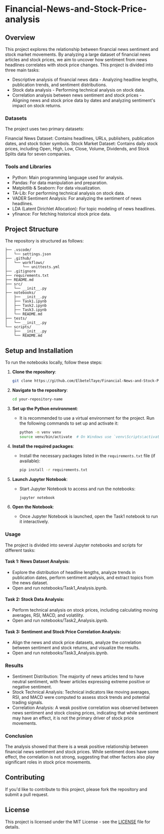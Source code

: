 # Financial-News-and-Stock-Price-analysis
## Overview

This project explores the relationship between financial news sentiment and stock market movements. By analyzing a large dataset of financial news articles and stock prices, we aim to uncover how sentiment from news headlines correlates with stock price changes. This project is divided into three main tasks:

- Descriptive analysis of financial news data - Analyzing headline lengths, publication trends, and sentiment distributions.
- Stock data analysis - Performing technical analysis on stock data.
- Correlation analysis between news sentiment and stock prices - Aligning news and stock price data by dates and analyzing sentiment's impact on stock returns.

### Datasets

The project uses two primary datasets:

Financial News Dataset: Contains headlines, URLs, publishers, publication dates, and stock ticker symbols.
Stock Market Dataset: Contains daily stock prices, including Open, High, Low, Close, Volume, Dividends, and Stock Splits data for seven companies.

### Tools and Libraries
- Python: Main programming language used for analysis.
- Pandas: For data manipulation and preparation.
- Matplotlib & Seaborn: For data visualization.
- TA-Lib: For performing technical analysis on stock data.
- VADER Sentiment Analysis: For analyzing the sentiment of news headlines.
- LDA (Latent Dirichlet Allocation): For topic modeling of news headlines.
- yfinance: For fetching historical stock price data.

## Project Structure

The repository is structured as follows:

```
├── .vscode/
│   └── settings.json
├── .github/
│   └── workflows/
│       └── unittests.yml
├── .gitignore
├── requirements.txt
├── README.md
├── src/
│   └── __init__.py
├── notebooks/
│   ├── __init__.py
│   ├── Task1.ipynb
│   ├── Task2.ipynb
│   ├── Task3.ipynb
│   └── README.md
├── tests/
│   └── __init__.py
└── scripts/
    ├── __init__.py
    └── README.md
```

## Setup and Installation

To run the notebooks locally, follow these steps:

1. **Clone the repository**:
   ```bash
   git clone https://github.com/ElbetelTaye/Financial-News-and-Stock-Price-analysis.git
   ```

2. **Navigate to the repository**:
   ```bash
   cd your-repository-name
   ```

3. **Set up the Python environment**:
   - It is recommended to use a virtual environment for the project. Run the following commands to set up and activate it:
     ```bash
     python -m venv venv
     source venv/bin/activate  # On Windows use `venv\Scripts\activate`
     ```

4. **Install the required packages**:
   - Install the necessary packages listed in the `requirements.txt` file (if available):
     ```bash
     pip install -r requirements.txt
     ```

5. **Launch Jupyter Notebook**:
   - Start Jupyter Notebook to access and run the notebooks:
     ```bash
     jupyter notebook
     ```

6. **Open the Notebook**:
   - Once Jupyter Notebook is launched, open the Task1 notebook to run it interactively.

### Usage

The project is divided into several Jupyter notebooks and scripts for different tasks:

#### Task 1: News Dataset Analysis:

- Explore the distribution of headline lengths, analyze trends in publication dates, perform sentiment analysis, and extract topics from the news dataset.
- Open and run notebooks/Task1_Analysis.ipynb.

#### Task 2: Stock Data Analysis:

- Perform technical analysis on stock prices, including calculating moving averages, RSI, MACD, and volatility.
- Open and run notebooks/Task2_Analysis.ipynb.

#### Task 3: Sentiment and Stock Price Correlation Analysis:

- Align the news and stock price datasets, analyze the correlation between sentiment and stock returns, and visualize the results.
- Open and run notebooks/Task3_Analysis.ipynb.

### Results

- Sentiment Distribution: The majority of news articles tend to have neutral sentiment, with fewer articles expressing extreme positive or negative sentiment.
- Stock Technical Analysis: Technical indicators like moving averages, RSI, and MACD were computed to assess stock trends and potential trading signals.
- Correlation Analysis: A weak positive correlation was observed between news sentiment and stock closing prices, indicating that while sentiment may have an effect, it is not the primary driver of stock price movements.

### Conclusion

The analysis showed that there is a weak positive relationship between financial news sentiment and stock prices. While sentiment does have some effect, the correlation is not strong, suggesting that other factors also play significant roles in stock price movements.

## Contributing

If you'd like to contribute to this project, please fork the repository and submit a pull request.

## License

This project is licensed under the MIT License - see the [LICENSE](LICENSE) file for details.
